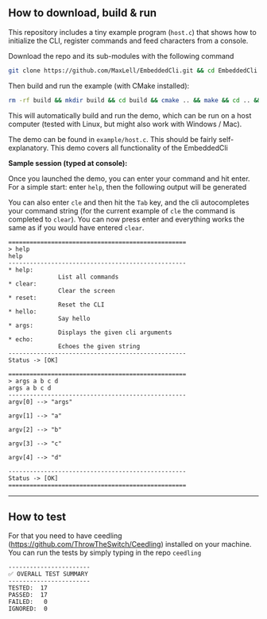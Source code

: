 ## How to download, build & run
This repository includes a tiny example program (`host.c`) that shows how to
initialize the CLI, register commands and feed characters from a console.

Download the repo and its sub-modules with the following command
```bash
git clone https://github.com/MaxLell/EmbeddedCli.git && cd EmbeddedCli && git submodule update --init --recursive
```

Then build and run the example (with CMake installed):

```bash
rm -rf build && mkdir build && cd build && cmake .. && make && cd .. && ./build/firmware-cli
```

This will automatically build and run the demo, which can be run on a host computer (tested with Linux, but might also work with Windows / Mac).

The demo can be found in `example/host.c`. This should be fairly self-explanatory. This demo covers all functionality of the EmbeddedCli

__Sample session (typed at console):__

Once you launched the demo, you can enter your command and hit enter. For a simple start: enter `help`, then the following output will be generated

You can also enter `cle` and then hit the `Tab` key, and the cli autocompletes your command string (for the current example of `cle` the command is completed to `clear`). You can now press enter and everything works the same as if you would have entered `clear`.

```
==================================================
> help
help
--------------------------------------------------
* help: 
              List all commands
* clear: 
              Clear the screen
* reset: 
              Reset the CLI
* hello: 
              Say hello
* args: 
              Displays the given cli arguments
* echo: 
              Echoes the given string
--------------------------------------------------
Status -> [OK]   

==================================================
> args a b c d
args a b c d
--------------------------------------------------
argv[0] --> "args" 

argv[1] --> "a" 

argv[2] --> "b" 

argv[3] --> "c" 

argv[4] --> "d" 

--------------------------------------------------
Status -> [OK]   
==================================================
```

---

## How to test
For that you need to have ceedling (https://github.com/ThrowTheSwitch/Ceedling) installed on your machine.
You can run the tests by simply typing in the repo `ceedling`

```
-----------------------
✅ OVERALL TEST SUMMARY
-----------------------
TESTED:  17
PASSED:  17
FAILED:   0
IGNORED:  0
```